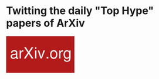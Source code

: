 # Twitting the daily "Top Hype" papers of ArXiv

<img src='img/1280px-ArXiv_web.svg.png' height='100'></img>
